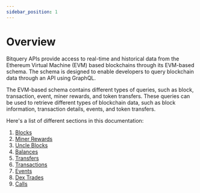 ```yaml
---
sidebar_position: 1
---
```


# Overview

Bitquery APIs provide access to real-time and historical data from the Ethereum Virtual Machine (EVM) based blockchains through its EVM-based schema. The schema is designed to enable developers to query blockchain data through an API using GraphQL.

The EVM-based schema contains different types of queries, such as block, transaction, event, miner rewards, and token transfers. These queries can be used to retrieve different types of blockchain data, such as block information, transaction details, events, and token transfers.

Here's a list of different sections in this documentation:

 1. [Blocks](/docs/schema/evm/blocks)
 2.  [Miner Rewards](/docs/schema/evm/miners)
 3.  [Uncle Blocks](/docs/schema/evm/uncles)
 4.  [Balances](/docs/schema/evm/balances)
 5.  [Transfers](/docs/schema/evm/transfers)
 6.  [Transactions](/docs/schema/evm/transactions)
 7. [Events](/docs/schema/evm/events)
 8. [Dex Trades](/docs/schema/evm/dextrades)
 9. [Calls](/docs/schema/evm/calls)
 
